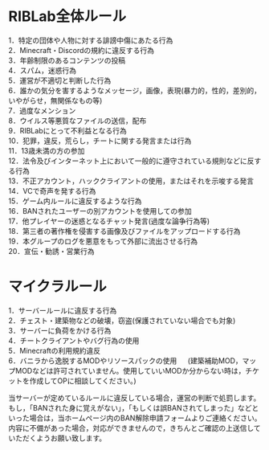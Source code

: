 # RIBLab全体ルール
1．特定の団体や人物に対する誹謗中傷にあたる行為
</br>
2．Minecraft・Discordの規約に違反する行為
</br>
3．年齢制限のあるコンテンツの投稿
</br>
4．スパム，迷惑行為
</br>
5．運営が不適切と判断した行為
</br>
6．誰かの気分を害するようなメッセージ，画像，表現(暴力的，性的，差別的，いやがらせ，無関係なもの等)
</br>
7．過度なメンション
</br>
8．ウイルス等悪質なファイルの送信，配布
</br>
9．RIBLabにとって不利益となる行為
</br>
10．犯罪，違反，荒らし，チートに関する発言または行為
</br>
11．13歳未満の方の参加
</br>
12．法令及びインターネット上において一般的に遵守されている規則などに反する行為
</br>
13．不正アカウント，ハッククライアントの使用，またはそれを示唆する発言
</br>
14．VCで奇声を発する行為
</br>
15．ゲーム内ルールに違反するような行為
</br>
16．BANされたユーザーの別アカウントを使用しての参加
</br>
17．他プレイヤーの迷惑となるチャット発言(過度な論争行為等)
</br>
18．第三者の著作権を侵害する画像及びファイルをアップロードする行為
</br>
19．本グループのログを悪意をもって外部に流出させる行為
</br>
20．宣伝・勧誘・営業行為

# マイクラルール
1．サーバールールに違反する行為
</br>
2．チェスト・建築物などの破壊，窃盗(保護されていない場合でも対象)
</br>
3．サーバーに負荷をかける行為
</br>
4．チートクライアントやバグ行為の使用
</br>
5．Minecraftの利用規約違反
</br>
6．バニラから逸脱するMODやリソースパックの使用
　 (建築補助MOD，マップMODなどは許可されていません。使用していいMODか分からない時は，チケットを作成してOPに相談してください。) 
</br>


当サーバーが定めているルールに違反している場合，運営の判断で処罰します。
</br>
もし，「BANされた身に覚えがない」，「もしくは誤BANされてしまった」などといった場合は，当ホームページ内のBAN解除申請フォームよりご連絡ください。内容に不備があった場合，対応ができませんので，きちんとご確認の上送信していただくようお願い致します。
